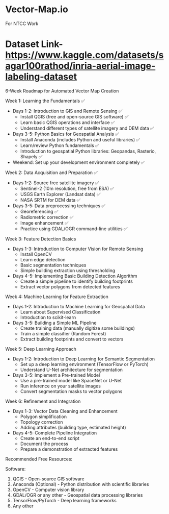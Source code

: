 # Vector-Map.io
For NTCC Work
# Dataset Link- https://www.kaggle.com/datasets/sagar100rathod/inria-aerial-image-labeling-dataset


6-Week Roadmap for Automated Vector Map Creation

Week 1: Learning the Fundamentals ✅
* Days 1-2: Introduction to GIS and Remote Sensing ✅
   * Install QGIS (free and open-source GIS software) ✅
   * Learn basic QGIS operations and interface ✅
   * Understand different types of satellite imagery and DEM data ✅
* Days 3-5: Python Basics for Geospatial Analysis ✅
   * Install Anaconda (includes Python and useful libraries) ✅
   * Learn/review Python fundamentals ✅
   * Introduction to geospatial Python libraries: Geopandas, Rasterio, Shapely ✅
* Weekend: Set up your development environment completely ✅

Week 2: Data Acquisition and Preparation ✅
* Days 1-2: Source free satellite imagery ✅
   * Sentinel-2 (10m resolution, free from ESA) ✅
   * USGS Earth Explorer (Landsat data) ✅
   * NASA SRTM for DEM data ✅
* Days 3-5: Data preprocessing techniques ✅
   * Georeferencing ✅
   * Radiometric correction ✅
   * Image enhancement ✅
   * Practice using GDAL/OGR command-line utilities ✅

Week 3: Feature Detection Basics
* Days 1-3: Introduction to Computer Vision for Remote Sensing
   * Install OpenCV
   * Learn edge detection
   * Basic segmentation techniques
   * Simple building extraction using thresholding
* Days 4-5: Implementing Basic Building Detection Algorithm
   * Create a simple pipeline to identify building footprints
   * Extract vector polygons from detected features

Week 4: Machine Learning for Feature Extraction
* Days 1-2: Introduction to Machine Learning for Geospatial Data
   * Learn about Supervised Classification
   * Introduction to scikit-learn
* Days 3-5: Building a Simple ML Pipeline
   * Create training data (manually digitize some buildings)
   * Train a simple classifier (Random Forest)
   * Extract building footprints and convert to vectors

Week 5: Deep Learning Approach
* Days 1-2: Introduction to Deep Learning for Semantic Segmentation
   * Set up a deep learning environment (TensorFlow or PyTorch)
   * Understand U-Net architecture for segmentation
* Days 3-5: Implement a Pre-trained Model
   * Use a pre-trained model like SpaceNet or U-Net
   * Run inference on your satellite images
   * Convert segmentation masks to vector polygons

Week 6: Refinement and Integration
* Days 1-3: Vector Data Cleaning and Enhancement
   * Polygon simplification
   * Topology correction
   * Adding attributes (building type, estimated height)
* Days 4-5: Complete Pipeline Integration
   * Create an end-to-end script
   * Document the process
   * Prepare a demonstration of extracted features
   
Recommended Free Resources:

Software:
1. QGIS - Open-source GIS software
2. Anaconda (Optional) - Python distribution with scientific libraries
3. OpenCV - Computer vision library
4. GDAL/OGR or any other - Geospatial data processing libraries
5. TensorFlow/PyTorch - Deep learning frameworks
6. Any other
